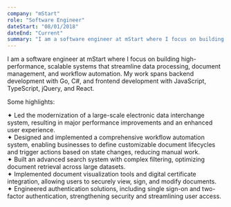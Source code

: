 ```yaml
---
company: "mStart"
role: "Software Engineer"
dateStart: "08/01/2018"
dateEnd: "Current"
summary: "I am a software engineer at mStart where I focus on building high-performance, scalable systems that streamline data processing, document management, and workflow automation."
---
```


I am a software engineer at mStart where I focus on building high-performance, scalable systems that streamline data processing, document management, and workflow automation. My work spans backend development with Go, C#, and frontend development with JavaScript, TypeScript, jQuery, and React.

Some highlights:

✦ Led the modernization of a large-scale electronic data interchange system, resulting in major performance improvements and an enhanced user experience.
<br/>
✦ Designed and implemented a comprehensive workflow automation system, enabling businesses to define customizable document lifecycles and trigger actions based on state changes, reducing manual work.
<br/>
✦ Built an advanced search system with complex filtering, optimizing document retrieval across large datasets.
<br/>
✦ Implemented document visualization tools and digital certificate integration, allowing users to securely view, sign, and modify documents.
<br/>
✦ Engineered authentication solutions, including single sign-on and two-factor authentication, strengthening security and streamlining user access.